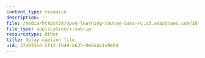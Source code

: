 ```yaml
---
content_type: resource
description: ''
file: /media/https%3A/open-learning-course-data-rc.s3.amazonaws.com/18-06sc-linear-algebra-fall-2011/3749256d5f12f049a6350eb6a41a9e84_VqP2tREMvt0.srt
file_type: application/x-subrip
resourcetype: Other
title: 3play caption file
uid: 3749256d-5f12-f049-a635-0eb6a41a9e84
---
```

